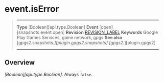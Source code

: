 # event.isError

> --------------------- ------------------------------------------------------------------------------------------
> __Type__              [Boolean][api.type.Boolean]
> __Event__             [open][snapshots.event.open]
> __Revision__          [REVISION_LABEL](REVISION_URL)
> __Keywords__          Google Play Games Services, game network, gpgs
> __See also__          [gpgs2.snapshots.*][plugin.gpgs2.snapshots]
>                       [gpgs2.*][plugin.gpgs2]
> --------------------- ------------------------------------------------------------------------------------------

## Overview

_[Boolean][api.type.Boolean]._ Always `false`.